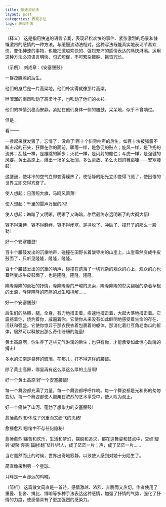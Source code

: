 ```yaml
---
title: 快速流动法
layout: post
categories: 表现手法
tags: 表现手法
---
```


〔释义〕 这是指用快速的语言节奏，表现轻松欢快的事件、紧张激烈的场景和慷慨激昂的感情的一种方法，与缓慢流动法相对。这种写法既能真实地表现节奏欢快、变化神速的事物，也能把激越欢快的、强烈充沛的感情表达的痛快淋漓。运用这种方法必须语言明快、句式短促，不可繁杂臃肿、拖沓冗长。

〔示例〕 刘成章：《安塞腰鼓》

一群茂腾腾的后生。

他们的身后是一片高粱地。他们朴实得就像那片高粱。

咝溜溜的南风吹动了高梁叶子，也吹动了他们的衣衫。

他们的神情沉稳而安静。紧贴在他们身体一侧的腰鼓，呆呆地，似乎不曾响过。

但是：

看!——

一捶起来就发狠了，忘情了，没命了!百十个斜背响声的后生，如百十块被强震不断击起的石头，狂舞在你的面前。骤雨一样，是急促的鼓点；旋风一样，是飞扬的流苏；乱蛙一样，是蹦跳的脚步；火花一样，是闪射的瞳仁；斗虎一样，是强健的风姿。黄土高原上，爆出一场多么壮阔、多么豪放、多么火烈的舞蹈哇——安塞腰鼓!

这腰鼓，使冰冷的空气立即变得燥热了，使恬静的阳光立即变得飞溅了，使困倦的世界立即交得亢奋了。

使人想起：日落照大旗，马鸣风萧萧!

使人想起：千里的雷声万里的闪!

使人想起：晦暗了又明晰，明晰了又晦暗，尔后最终永远明晰了的大彻大悟!

容不得束缚，容不得羁绊，容不得闭塞。是挣脱了、冲破了、撞开了的那么一股劲!

好一个安塞腰鼓!

百十个腰鼓发出的沉重响声，碰撞在田野长着酸枣树的山崖上，山崖蓦然变成牛皮鼓面了，只听见隆隆，隆隆，隆隆。

百十个腰鼓发出的沉重的响声，碰撞在遗落了一切冗杂的观众的心上，观众的心也蓦然变成牛皮鼓面了，也是隆隆，隆隆，隆隆。

隆隆隆隆的豪壮的抒情，隆隆隆隆的严峻的思索，隆隆隆隆的犁尖翻起的杂着草根的土浪，隆隆隆隆的阵痛的发生和排解……

好一个安塞腰鼓!

后生们的胳膊，腿，全身，有力地搏击着，疾速地搏击着，大起大落地搏击着。它震撼着你，烧灼着你，威逼着你。它使你从来没有如此鲜明地感受着生命的存在、活跃和强盛。它使你惊异于那农民衣着包裹着的躯体，那消化着红豆角老南瓜的躯体，居然可以释放出那么奇伟磅礴的能量!

黄土高原啊，你生养了这些元气淋漓的后生；也只有你，才能承受如此惊心动魄的搏击!

多水的江南是易碎的玻璃，在那儿，打不得这样的腰鼓。

除了黄土高原，哪里再有这么厚这么厚的土层啊!

好一个黄土高原!好一个安塞腰鼓!

每一个舞姿都充满了力量。每一个舞姿都呼呼作响。每一个舞姿都是光和影的匆匆变幻。每一个舞姿都使人颤栗在浓烈的艺术享受中，使人叹为观止。

好一个痛快了山河、蓬勃了想象力的安塞腰鼓!

愈捶愈烈!形体成了沉重而又纷飞的思绪!

愈捶愈烈!思绪中不存任何隐秘!

愈捶愈烈!痛苦和欢乐，生活和梦幻，摆脱和追求，都在这舞姿和鼓点中，交织!旋转!凝聚!奔突!辐射!翻飞!升华!人，成了茫茫一片；声，成了茫茫一片……

当它戛然而止的时候，世界出奇地寂静，以致使人感到对她十分陌生了。

简直像来到另一个星球。

耳畔是一声渺远的鸡啼。

〔简析〕 这篇散文简直是一首诗，感情激越、浓烈、奔腾而又热切，作者使用了重叠、复沓、排比、博喻等多种手法表达这种感情，加强了抒情的气势，强化了抒情的力度，使感情具有了更加强烈的感染力。 